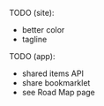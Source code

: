 TODO (site):

* better color
* tagline

TODO (app):

* shared items API
* share bookmarklet
* see Road Map page

